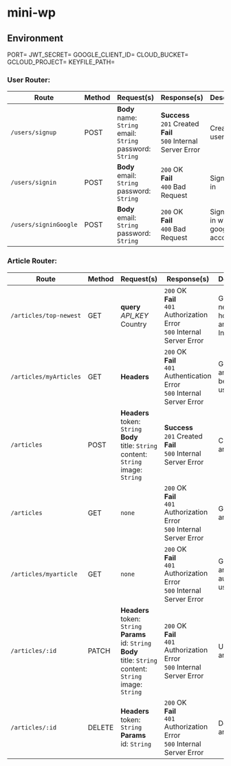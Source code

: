# mini-wp
## Environment

PORT=
JWT_SECRET=
GOOGLE_CLIENT_ID=
CLOUD_BUCKET=
GCLOUD_PROJECT=
KEYFILE_PATH=

### User Router:

Route | Method | Request(s) | Response(s) | Description
---|---|---|---|---
`/users/signup` | POST | **Body**<br>name: `String`<br>email: `String`<br>password: `String` | **Success**<br>`201` Created<br>**Fail**<br>`500` Internal Server Error | Create a user
`/users/signin` | POST | **Body**<br>email: `String`<br>password: `String` | `200` OK<br>**Fail**<br>`400` Bad Request | Sign a user in
`/users/signinGoogle` | POST | **Body**<br>email: `String`<br>password: `String` | `200` OK<br>**Fail**<br>`400` Bad Request | Sign a user in with google account

### Article Router:

Route | Method | Request(s) | Response(s) | Description
---|---|---|---|---
`/articles/top-newest` | GET | **query** <br> *API_KEY* <br> Country | `200` OK<br>**Fail**<br>`401` Authorization Error<br>`500` Internal Server Error | Get 5 newst and hottest article Indonesia
`/articles/myArticles` | GET | **Headers** | `200` OK<br>**Fail**<br>`401` Authentication Error<br>`500` Internal Server Error | Get all article belongs to user login
`/articles` | POST | **Headers**<br>token: `String`<br>**Body**<br>title: `String`<br>content: `String`<br>image: `String`| **Success**<br>`201` Created<br>**Fail**<br>`500` Internal Server Error | Create article
`/articles` | GET | `none` | `200` OK<br>**Fail**<br>`401` Authorization Error<br>`500` Internal Server Error | Get all article
`/articles/myarticle` | GET | `none` | `200` OK<br>**Fail**<br>`401` Authorization Error<br>`500` Internal Server Error | Get all article by authorize user
`/articles/:id` | PATCH | **Headers**<br>token: `String`<br>**Params**<br>id: `String`<br>**Body**<br>title: `String`<br>content: `String`<br>image: `String`| `200` OK<br>**Fail**<br>`401` Authorization Error<br>`500` Internal Server Error | Update one article
`/articles/:id` | DELETE | **Headers**<br>token: `String`<br>**Params**<br>id: `String` | `200` OK<br>**Fail**<br>`401` Authorization Error<br>`500` Internal Server Error | Delete an article
